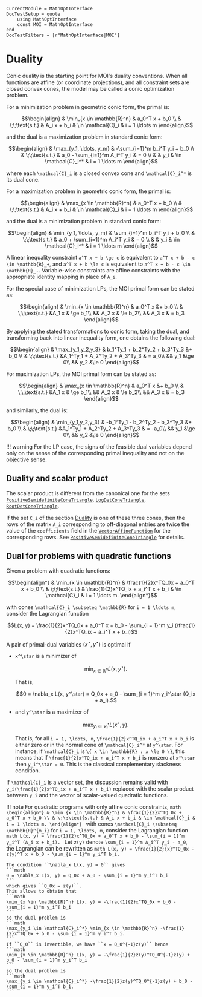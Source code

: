 ```@meta
CurrentModule = MathOptInterface
DocTestSetup = quote
    using MathOptInterface
    const MOI = MathOptInterface
end
DocTestFilters = [r"MathOptInterface|MOI"]
```

# Duality

Conic duality is the starting point for MOI's duality conventions. When all
functions are affine (or coordinate projections), and all constraint sets are
closed convex cones, the model may be called a conic optimization problem.

For a minimization problem in geometric conic form, the primal is:
```math
\begin{align}
& \min_{x \in \mathbb{R}^n} & a_0^T x + b_0
\\
& \;\;\text{s.t.} & A_i x + b_i & \in \mathcal{C}_i & i = 1 \ldots m
\end{align}
```
and the dual is a maximization problem in standard conic form:
```math
\begin{align}
& \max_{y_1, \ldots, y_m} & -\sum_{i=1}^m b_i^T y_i + b_0
\\
& \;\;\text{s.t.} & a_0 - \sum_{i=1}^m A_i^T y_i & = 0
\\
& & y_i & \in \mathcal{C}_i^* & i = 1 \ldots m
\end{align}
```
where each ``\mathcal{C}_i`` is a closed convex cone and ``\mathcal{C}_i^*`` is
its dual cone.

For a maximization problem in geometric conic form, the primal is:
```math
\begin{align}
& \max_{x \in \mathbb{R}^n} & a_0^T x + b_0
\\
& \;\;\text{s.t.} & A_i x + b_i & \in \mathcal{C}_i & i = 1 \ldots m
\end{align}
```
and the dual is a minimization problem in standard conic form:
```math
\begin{align}
& \min_{y_1, \ldots, y_m} & \sum_{i=1}^m b_i^T y_i + b_0
\\
& \;\;\text{s.t.} & a_0 + \sum_{i=1}^m A_i^T y_i & = 0
\\
& & y_i & \in \mathcal{C}_i^* & i = 1 \ldots m
\end{align}
```

A linear inequality constraint ``a^T x + b \ge c`` is equivalent to
``a^T x + b - c \in \mathbb{R}_+``, and ``a^T x + b \le c`` is equivalent to
``a^T x + b - c \in \mathbb{R}_-``. Variable-wise constraints are affine
constraints with the appropriate identity mapping in place of ``A_i``.

For the special case of minimization LPs, the MOI primal form can be stated as:
```math
\begin{align}
& \min_{x \in \mathbb{R}^n} & a_0^T x &+ b_0
\\
& \;\;\text{s.t.}
&A_1 x & \ge b_1\\
&& A_2 x & \le b_2\\
&& A_3 x & = b_3
\end{align}
```

By applying the stated transformations to conic form, taking the dual, and
transforming back into linear inequality form, one obtains the following dual:
```math
\begin{align}
& \max_{y_1,y_2,y_3} & b_1^Ty_1 + b_2^Ty_2 + b_3^Ty_3 &+ b_0
\\
& \;\;\text{s.t.}
&A_1^Ty_1 + A_2^Ty_2 + A_3^Ty_3 & = a_0\\
&& y_1 &\ge 0\\
&& y_2 &\le 0
\end{align}
```

For maximization LPs, the MOI primal form can be stated as:
```math
\begin{align}
& \max_{x \in \mathbb{R}^n} & a_0^T x &+ b_0
\\
& \;\;\text{s.t.}
&A_1 x & \ge b_1\\
&& A_2 x & \le b_2\\
&& A_3 x & = b_3
\end{align}
```
and similarly, the dual is:
```math
\begin{align}
& \min_{y_1,y_2,y_3} & -b_1^Ty_1 - b_2^Ty_2 - b_3^Ty_3 &+ b_0
\\
& \;\;\text{s.t.}
&A_1^Ty_1 + A_2^Ty_2 + A_3^Ty_3 & = -a_0\\
&& y_1 &\ge 0\\
&& y_2 &\le 0
\end{align}
```

!!! warning
    For the LP case, the signs of the feasible dual variables depend only on the
    sense of the corresponding primal inequality and not on the objective sense.

## Duality and scalar product

The scalar product is different from the canonical one for the sets
[`PositiveSemidefiniteConeTriangle`](@ref), [`LogDetConeTriangle`](@ref),
[`RootDetConeTriangle`](@ref).

If the set ``C_i`` of the section [Duality](@ref) is one of these three cones,
then the rows of the matrix ``A_i`` corresponding to off-diagonal entries are
twice the value of the `coefficients` field in the [`VectorAffineFunction`](@ref)
for the corresponding rows. See [`PositiveSemidefiniteConeTriangle`](@ref) for
details.

## Dual for problems with quadratic functions

Given a problem with quadratic functions:
```math
\begin{align*}
& \min_{x \in \mathbb{R}^n} & \frac{1}{2}x^TQ_0x + a_0^T x + b_0
\\
& \;\;\text{s.t.} & \frac{1}{2}x^TQ_ix + a_i^T x + b_i & \in \mathcal{C}_i & i = 1 \ldots m.
\end{align*}
```
with cones ``\mathcal{C}_i \subseteq \mathbb{R}`` for ``i = 1 \ldots m``, consider the Lagrangian function
```math
L(x, y) = \frac{1}{2}x^TQ_0x + a_0^T x + b_0 - \sum_{i = 1}^m y_i (\frac{1}{2}x^TQ_ix + a_i^T x + b_i)
```
A pair of primal-dual variables $(x^\star, y^\star)$ is optimal if
* ``x^\star`` is a minimizer of
  ```math
  \min_{x \in \mathbb{R}^n} L(x, y^\star).
  ```
  That is,
  ```math
  0 = \nabla_x L(x, y^\star) = Q_0x + a_0 - \sum_{i = 1}^m y_i^\star (Q_ix + a_i).
  ```
* and ``y^\star`` is a maximizer of
  ```math
  \max_{y_i \in \mathcal{C}_i^*} L(x^\star, y).
  ```
  That is, for all ``i = 1, \ldots, m``, ``\frac{1}{2}x^TQ_ix + a_i^T x + b_i`` is
  either zero or in the normal cone of ``\mathcal{C}_i^*`` at ``y^\star``.
  For instance, if ``\mathcal{C}_i`` is ``\{ x \in \mathbb{R} : x \le 0 \}``, this means that
  if ``\frac{1}{2}x^TQ_ix + a_i^T x + b_i`` is nonzero at ``x^\star`` then ``y_i^\star = 0``.
  This is the classical complementary slackness condition.

If ``\mathcal{C}_i`` is a vector set, the discussion remains valid with
``y_i(\frac{1}{2}x^TQ_ix + a_i^T x + b_i)`` replaced with the scalar product
between ``y_i`` and the vector of scalar-valued quadratic functions.

!!! note
    For quadratic programs with only affine conic constraints,
    ```math
    \begin{align*}
    & \min_{x \in \mathbb{R}^n} & \frac{1}{2}x^TQ_0x + a_0^T x + b_0
    \\
    & \;\;\text{s.t.} & A_i x + b_i & \in \mathcal{C}_i & i = 1 \ldots m.
    \end{align*}
    ```
    with cones ``\mathcal{C}_i \subseteq \mathbb{R}^{m_i}`` for ``i = 1, \ldots, m``, consider the Lagrangian function
    ```math
    L(x, y) = \frac{1}{2}x^TQ_0x + a_0^T x + b_0 - \sum_{i = 1}^m y_i^T (A_i x + b_i).
    ```
    Let ``z(y)`` denote ``\sum_{i = 1}^m A_i^T y_i - a_0``, the Lagrangian can be rewritten as
    ```math
    L(x, y) = \frac{1}{2}{x}^TQ_0x - z(y)^T x + b_0 - \sum_{i = 1}^m y_i^T b_i.
    ```

    The condition ``\nabla_x L(x, y) = 0`` gives
    ```math
    0 = \nabla_x L(x, y) = Q_0x + a_0 - \sum_{i = 1}^m y_i^T b_i
    ```
    which gives ``Q_0x = z(y)``.
    This allows to obtain that
    ```math
    \min_{x \in \mathbb{R}^n} L(x, y) = -\frac{1}{2}x^TQ_0x + b_0 - \sum_{i = 1}^m y_i^T b_i
    ```
    so the dual problem is
    ```math
    \max_{y_i \in \mathcal{C}_i^*} \min_{x \in \mathbb{R}^n} -\frac{1}{2}x^TQ_0x + b_0 - \sum_{i = 1}^m y_i^T b_i.
    ```
    If ``Q_0`` is invertible, we have ``x = Q_0^{-1}z(y)`` hence
    ```math
    \min_{x \in \mathbb{R}^n} L(x, y) = -\frac{1}{2}z(y)^TQ_0^{-1}z(y) + b_0 - \sum_{i = 1}^m y_i^T b_i
    ```
    so the dual problem is
    ```math
    \max_{y_i \in \mathcal{C}_i^*} -\frac{1}{2}z(y)^TQ_0^{-1}z(y) + b_0 - \sum_{i = 1}^m y_i^T b_i.
    ```
